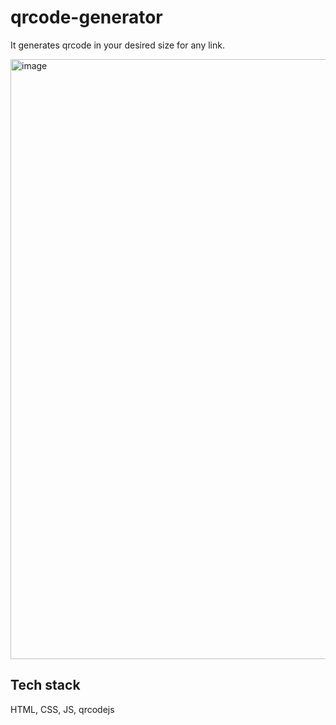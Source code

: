 # qrcode-generator

It generates qrcode in your desired size for any link.

<img width="960" alt="image" src="https://user-images.githubusercontent.com/101809118/232262958-d1248144-b046-4286-9e8b-29d3738c1bec.png">

## Tech stack 
HTML, CSS, JS, qrcodejs
